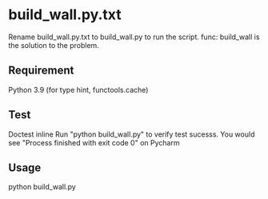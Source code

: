 # build_wall.py.txt

Rename build_wall.py.txt to build_wall.py to run the script. func: build_wall is the solution to the problem.

## Requirement

Python 3.9 (for type hint, functools.cache)

## Test

Doctest inline
Run "python build_wall.py" to verify test sucesss. You would see "Process finished with exit code 0" on Pycharm

## Usage

python build_wall.py
